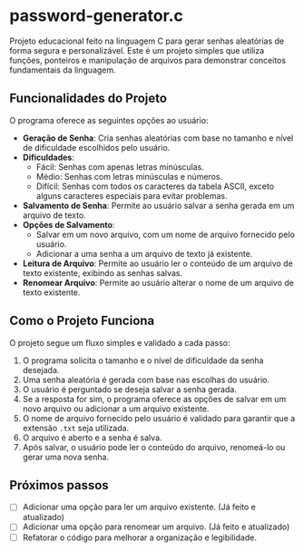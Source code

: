 # password-generator.c
Projeto educacional feito na linguagem C para gerar senhas aleatórias de forma segura e personalizável. Este é um projeto simples que utiliza funções, ponteiros e manipulação de arquivos para demonstrar conceitos fundamentais da linguagem.

## Funcionalidades do Projeto
O programa oferece as seguintes opções ao usuário:

* **Geração de Senha**: Cria senhas aleatórias com base no tamanho e nível de dificuldade escolhidos pelo usuário.
* **Dificuldades**:
    * Fácil: Senhas com apenas letras minúsculas.
    * Médio: Senhas com letras minúsculas e números.
    * Difícil: Senhas com todos os caracteres da tabela ASCII, exceto alguns caracteres especiais para evitar problemas.
* **Salvamento de Senha**: Permite ao usuário salvar a senha gerada em um arquivo de texto.
* **Opções de Salvamento**:
    * Salvar em um novo arquivo, com um nome de arquivo fornecido pelo usuário.
    * Adicionar a uma senha a um arquivo de texto já existente.
* **Leitura de Arquivo**: Permite ao usuário ler o conteúdo de um arquivo de texto existente, exibindo as senhas salvas.
* **Renomear Arquivo**: Permite ao usuário alterar o nome de um arquivo de texto existente.

## Como o Projeto Funciona
O projeto segue um fluxo simples e validado a cada passo:

1.  O programa solicita o tamanho e o nível de dificuldade da senha desejada.
2.  Uma senha aleatória é gerada com base nas escolhas do usuário.
3.  O usuário é perguntado se deseja salvar a senha gerada.
4.  Se a resposta for sim, o programa oferece as opções de salvar em um novo arquivo ou adicionar a um arquivo existente.
5.  O nome de arquivo fornecido pelo usuário é validado para garantir que a extensão `.txt` seja utilizada.
6.  O arquivo é aberto e a senha é salva.
7.  Após salvar, o usuário pode ler o conteúdo do arquivo, renomeá-lo ou gerar uma nova senha.

## Próximos passos
* [ ] Adicionar uma opção para ler um arquivo existente. (Já feito e atualizado)
* [ ] Adicionar uma opção para renomear um arquivo. (Já feito e atualizado)
* [ ] Refatorar o código para melhorar a organização e legibilidade.
